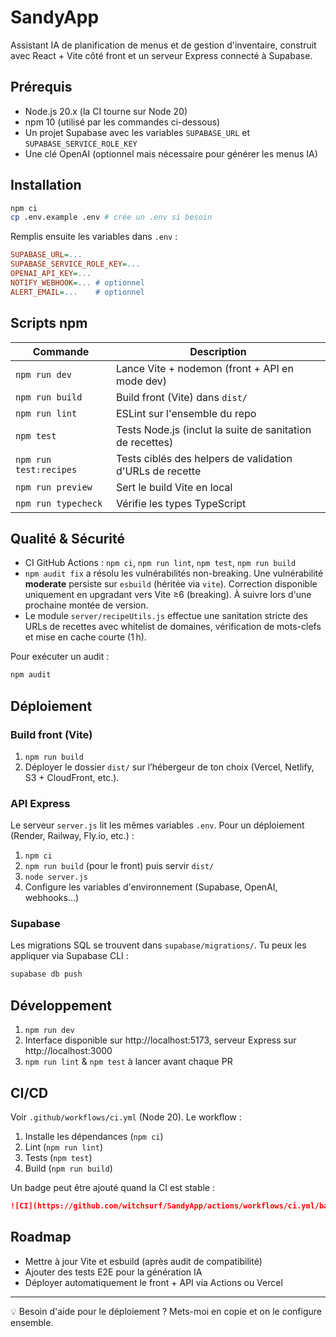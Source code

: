 # SandyApp

Assistant IA de planification de menus et de gestion d'inventaire, construit avec React + Vite côté front et un serveur Express connecté à Supabase.

## Prérequis

- Node.js 20.x (la CI tourne sur Node 20)
- npm 10 (utilisé par les commandes ci-dessous)
- Un projet Supabase avec les variables `SUPABASE_URL` et `SUPABASE_SERVICE_ROLE_KEY`
- Une clé OpenAI (optionnel mais nécessaire pour générer les menus IA)

## Installation

```bash
npm ci
cp .env.example .env # crée un .env si besoin
```

Remplis ensuite les variables dans `.env` :

```ini
SUPABASE_URL=...
SUPABASE_SERVICE_ROLE_KEY=...
OPENAI_API_KEY=...
NOTIFY_WEBHOOK=... # optionnel
ALERT_EMAIL=...    # optionnel
```

## Scripts npm

| Commande              | Description                                                 |
|-----------------------|-------------------------------------------------------------|
| `npm run dev`         | Lance Vite + nodemon (front + API en mode dev)              |
| `npm run build`       | Build front (Vite) dans `dist/`                             |
| `npm run lint`        | ESLint sur l'ensemble du repo                               |
| `npm test`            | Tests Node.js (inclut la suite de sanitation de recettes)   |
| `npm run test:recipes`| Tests ciblés des helpers de validation d'URLs de recette    |
| `npm run preview`     | Sert le build Vite en local                                 |
| `npm run typecheck`   | Vérifie les types TypeScript                                |

## Qualité & Sécurité

- CI GitHub Actions : `npm ci`, `npm run lint`, `npm test`, `npm run build`
- `npm audit fix` a résolu les vulnérabilités non-breaking. Une vulnérabilité **moderate** persiste sur `esbuild` (héritée via `vite`). Correction disponible uniquement en upgradant vers Vite ≥6 (breaking). À suivre lors d'une prochaine montée de version.
- Le module `server/recipeUtils.js` effectue une sanitation stricte des URLs de recettes avec whitelist de domaines, vérification de mots-clefs et mise en cache courte (1 h).

Pour exécuter un audit :

```bash
npm audit
```

## Déploiement

### Build front (Vite)

1. `npm run build`
2. Déployer le dossier `dist/` sur l’hébergeur de ton choix (Vercel, Netlify, S3 + CloudFront, etc.).

### API Express

Le serveur `server.js` lit les mêmes variables `.env`. Pour un déploiement (Render, Railway, Fly.io, etc.) :

1. `npm ci`
2. `npm run build` (pour le front) puis servir `dist/`
3. `node server.js`
4. Configure les variables d'environnement (Supabase, OpenAI, webhooks…)

### Supabase

Les migrations SQL se trouvent dans `supabase/migrations/`. Tu peux les appliquer via Supabase CLI :

```bash
supabase db push
```

## Développement

1. `npm run dev`
2. Interface disponible sur http://localhost:5173, serveur Express sur http://localhost:3000
3. `npm run lint` & `npm test` à lancer avant chaque PR

## CI/CD

Voir `.github/workflows/ci.yml` (Node 20). Le workflow :

1. Installe les dépendances (`npm ci`)
2. Lint (`npm run lint`)
3. Tests (`npm test`)
4. Build (`npm run build`)

Un badge peut être ajouté quand la CI est stable :

```markdown
![CI](https://github.com/witchsurf/SandyApp/actions/workflows/ci.yml/badge.svg)
```

## Roadmap

- Mettre à jour Vite et esbuild (après audit de compatibilité)
- Ajouter des tests E2E pour la génération IA
- Déployer automatiquement le front + API via Actions ou Vercel

---

💡 Besoin d'aide pour le déploiement ? Mets-moi en copie et on le configure ensemble.
